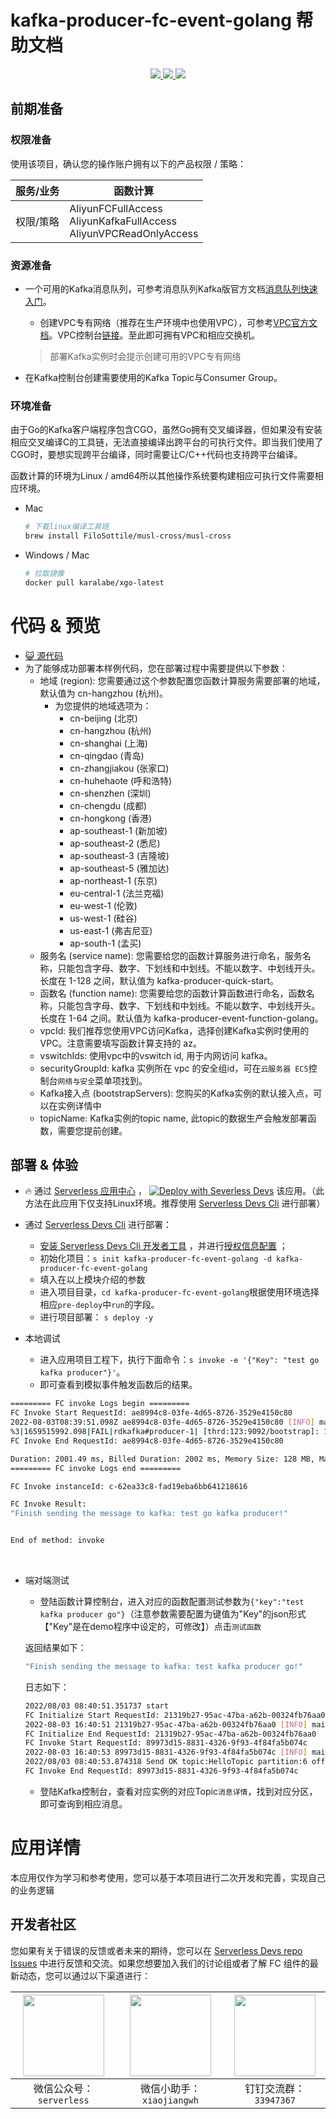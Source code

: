 # kafka-producer-fc-event-golang 帮助文档

<p align="center" class="flex justify-center">
    <a href="https://www.serverless-devs.com" class="ml-1">
    <img src="http://editor.devsapp.cn/icon?package=FCToODPSSamplePython3&type=packageType">
  </a>
  <a href="http://www.devsapp.cn/details.html?name=FCToODPSSamplePython3" class="ml-1">
    <img src="http://editor.devsapp.cn/icon?package=FCToODPSSamplePython3&type=packageVersion">
  </a>
  <a href="http://www.devsapp.cn/details.html?name=FCToODPSSamplePython3" class="ml-1">
    <img src="http://editor.devsapp.cn/icon?package=FCToODPSSamplePython3&type=packageDownload">
  </a>
</p>


## 前期准备

### 权限准备

使用该项目，确认您的操作账户拥有以下的产品权限 / 策略：


| 服务/业务 | 函数计算                                                     |
| --------- | ------------------------------------------------------------ |
| 权限/策略 | AliyunFCFullAccess<br/>AliyunKafkaFullAccess<br/>AliyunVPCReadOnlyAccess |


### 资源准备

  * 一个可用的Kafka消息队列，可参考消息队列Kafka版官方文档[消息队列快速入门](https://help.aliyun.com/document_detail/99949.html)。

    - 创建VPC专有网络（推荐在生产环境中也使用VPC），可参考[VPC官方文档](https://help.aliyun.com/document_detail/65398.htm?spm=a2c4g.11186623.0.0.61be4c9d4aGfpg#task-1012575)。VPC控制台[链接](https://vpcnext.console.aliyun.com/)。至此即可拥有VPC和相应交换机。

    > 部署Kafka实例时会提示创建可用的VPC专有网络

  * 在Kafka控制台创建需要使用的Kafka Topic与Consumer Group。

### 环境准备

由于Go的Kafka客户端程序包含CGO，虽然Go拥有交叉编译器，但如果没有安装相应交叉编译C的工具链，无法直接编译出跨平台的可执行文件。即当我们使用了CGO时，要想实现跨平台编译，同时需要让C/C++代码也支持跨平台编译。

函数计算的环境为Linux / amd64所以其他操作系统要构建相应可执行文件需要相应环境。

- Mac

  ```bash
  # 下载linux编译工具链
  brew install FiloSottile/musl-cross/musl-cross
  ```
  
- Windows / Mac

  ```bash
  # 拉取镜像
  docker pull karalabe/xgo-latest
  ```
# 代码 & 预览

- [ :smiley_cat:  源代码](https://github.com/devsapp/)
- 为了能够成功部署本样例代码，您在部署过程中需要提供以下参数：
  - 地域 (region): 您需要通过这个参数配置您函数计算服务需要部署的地域，默认值为 cn-hangzhou (杭州)。
    - 为您提供的地域选项为：
      - cn-beijing (北京)
      - cn-hangzhou (杭州)
      - cn-shanghai (上海)
      - cn-qingdao (青岛)
      - cn-zhangjiakou (张家口)
      - cn-huhehaote (呼和浩特)
      - cn-shenzhen (深圳)
      - cn-chengdu (成都)
      - cn-hongkong (香港)
      - ap-southeast-1 (新加坡)
      - ap-southeast-2 (悉尼)
      - ap-southeast-3 (吉隆坡)
      - ap-southeast-5 (雅加达)
      - ap-northeast-1 (东京)
      - eu-central-1 (法兰克福)
      - eu-west-1 (伦敦)
      - us-west-1 (硅谷)
      - us-east-1 (弗吉尼亚)
      - ap-south-1 (孟买)
  - 服务名 (service name): 您需要给您的函数计算服务进行命名，服务名称，只能包含字母、数字、下划线和中划线。不能以数字、中划线开头。长度在 1-128 之间，默认值为 kafka-producer-quick-start。
  - 函数名 (function name): 您需要给您的函数计算函数进行命名，函数名称，只能包含字母、数字、下划线和中划线。不能以数字、中划线开头。长度在 1-64 之间。默认值为 kafka-producer-event-function-golang。
  - vpcId: 我们推荐您使用VPC访问Kafka，选择创建Kafka实例时使用的VPC。注意需要填写函数计算支持的 az。
  - vswitchIds:  使用vpc中的vswitch id, 用于内网访问 kafka。
  - securityGroupId:  kafka 实例所在 vpc 的安全组id，可在`云服务器 ECS`控制台`网络与安全`菜单项找到。
  - Kafka接入点 (bootstrapServers): 您购买的Kafka实例的默认接入点，可以在实例详情中
  - topicName: Kafka实例的topic name, 此topic的数据生产会触发部署函数，需要您提前创建。

</codepre>

<deploy>

## 部署 & 体验

<appcenter>

-  :fire:  通过 [Serverless 应用中心](https://fcnext.console.aliyun.com/applications/create?template=kafka-producer-fc-event-golang) ，
   [![Deploy with Severless Devs](https://img.alicdn.com/imgextra/i1/O1CN01w5RFbX1v45s8TIXPz_!!6000000006118-55-tps-95-28.svg)](https://fcnext.console.aliyun.com/applications/create?template=kafka-producer-fc-event-golang)  该应用。（此方法在此应用下仅支持Linux环境。推荐使用 [Serverless Devs Cli](https://www.serverless-devs.com/serverless-devs/install) 进行部署）

</appcenter>

- 通过 [Serverless Devs Cli](https://www.serverless-devs.com/serverless-devs/install) 进行部署：

  - [安装 Serverless Devs Cli 开发者工具](https://www.serverless-devs.com/serverless-devs/install) ，并进行[授权信息配置](https://www.serverless-devs.com/fc/config) ；
  - 初始化项目：`s init kafka-producer-fc-event-golang -d kafka-producer-fc-event-golang`
  - 填入在以上模块介绍的参数
  - 进入项目目录，`cd kafka-producer-fc-event-golang`根据使用环境选择相应`pre-deploy`中`run`的字段。
  - 进行项目部署： `s deploy -y`
- 本地调试
  - 进入应用项目工程下，执行下面命令：`s invoke -e '{"Key": "test go kafka producer"}'`。
  - 即可查看到模拟事件触发函数后的结果。

```bash
========= FC invoke Logs begin =========
FC Invoke Start RequestId: ae8994c8-03fe-4d65-8726-3529e4150c80
2022-08-03T08:39:51.098Z ae8994c8-03fe-4d65-8726-3529e4150c80 [INFO] main.go:73: sending the message to kafka: test go kafka producer!
%3|1659515992.098|FAIL|rdkafka#producer-1| [thrd:123:9092/bootstrap]: 123:9092/bootstrap: Failed to connect to broker at 0.0.0.123:9092: Invalid argument (after 1ms in state CONNECT, 1 identical error(s) suppressed)
FC Invoke End RequestId: ae8994c8-03fe-4d65-8726-3529e4150c80

Duration: 2001.49 ms, Billed Duration: 2002 ms, Memory Size: 128 MB, Max Memory Used: 16.54 MB
========= FC invoke Logs end =========

FC Invoke instanceId: c-62ea33c8-fad19eba6bb641218616

FC Invoke Result:
"Finish sending the message to kafka: test go kafka producer!"


End of method: invoke
```

​		

- 端对端测试

  - 登陆函数计算控制台，进入对应的函数配置测试参数为`{"key":"test kafka producer go"}`（注意参数需要配置为键值为"Key"的json形式【"Key"是在demo程序中设定的，可修改】）点击`测试函数`
  
  返回结果如下：

  ```bash
  "Finish sending the message to kafka: test kafka producer go!"
  ```
  日志如下：
  
  ```bash
  2022/08/03 08:40:51.351737 start
  FC Initialize Start RequestId: 21319b27-95ac-47ba-a62b-00324fb76aa0
  2022-08-03 16:40:51 21319b27-95ac-47ba-a62b-00324fb76aa0 [INFO] main.go:35: Initializing the kafka config
  FC Initialize End RequestId: 21319b27-95ac-47ba-a62b-00324fb76aa0
  FC Invoke Start RequestId: 89973d15-8831-4326-9f93-4f84fa5b074c
  2022-08-03 16:40:53 89973d15-8831-4326-9f93-4f84fa5b074c [INFO] main.go:73: sending the message to kafka: test kafka producer go!
  2022/08/03 08:40:53.874318 Send OK topic:HelloTopic partition:6 offset:16 content:test kafka producer go
  FC Invoke End RequestId: 89973d15-8831-4326-9f93-4f84fa5b074c
  ```
  
  - 登陆Kafka控制台，查看对应实例的对应Topic`消息详情`，找到对应分区，即可查询到相应消息。
  
  

</deploy>

<appdetail id="flushContent">

# 应用详情



本应用仅作为学习和参考使用，您可以基于本项目进行二次开发和完善，实现自己的业务逻辑



</appdetail>

<devgroup>

## 开发者社区

您如果有关于错误的反馈或者未来的期待，您可以在 [Serverless Devs repo Issues](https://github.com/serverless-devs/serverless-devs/issues) 中进行反馈和交流。如果您想要加入我们的讨论组或者了解 FC 组件的最新动态，您可以通过以下渠道进行：

<p align="center">



| <img src="https://serverless-article-picture.oss-cn-hangzhou.aliyuncs.com/1635407298906_20211028074819117230.png" width="130px" > | <img src="https://serverless-article-picture.oss-cn-hangzhou.aliyuncs.com/1635407044136_20211028074404326599.png" width="130px" > | <img src="https://serverless-article-picture.oss-cn-hangzhou.aliyuncs.com/1635407252200_20211028074732517533.png" width="130px" > |
| ------------------------------------------------------------ | ------------------------------------------------------------ | ------------------------------------------------------------ |
| <center>微信公众号：`serverless`</center>                    | <center>微信小助手：`xiaojiangwh`</center>                   | <center>钉钉交流群：`33947367`</center>                      |

</p>

</devgroup>
